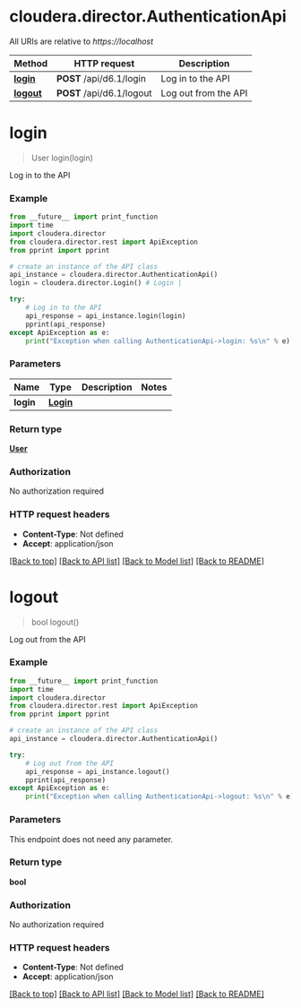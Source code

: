 # cloudera.director.AuthenticationApi

All URIs are relative to *https://localhost*

Method | HTTP request | Description
------------- | ------------- | -------------
[**login**](AuthenticationApi.md#login) | **POST** /api/d6.1/login | Log in to the API
[**logout**](AuthenticationApi.md#logout) | **POST** /api/d6.1/logout | Log out from the API


# **login**
> User login(login)

Log in to the API



### Example
```python
from __future__ import print_function
import time
import cloudera.director
from cloudera.director.rest import ApiException
from pprint import pprint

# create an instance of the API class
api_instance = cloudera.director.AuthenticationApi()
login = cloudera.director.Login() # Login | 

try:
    # Log in to the API
    api_response = api_instance.login(login)
    pprint(api_response)
except ApiException as e:
    print("Exception when calling AuthenticationApi->login: %s\n" % e)
```

### Parameters

Name | Type | Description  | Notes
------------- | ------------- | ------------- | -------------
 **login** | [**Login**](Login.md)|  | 

### Return type

[**User**](User.md)

### Authorization

No authorization required

### HTTP request headers

 - **Content-Type**: Not defined
 - **Accept**: application/json

[[Back to top]](#) [[Back to API list]](../README.md#documentation-for-api-endpoints) [[Back to Model list]](../README.md#documentation-for-models) [[Back to README]](../README.md)

# **logout**
> bool logout()

Log out from the API



### Example
```python
from __future__ import print_function
import time
import cloudera.director
from cloudera.director.rest import ApiException
from pprint import pprint

# create an instance of the API class
api_instance = cloudera.director.AuthenticationApi()

try:
    # Log out from the API
    api_response = api_instance.logout()
    pprint(api_response)
except ApiException as e:
    print("Exception when calling AuthenticationApi->logout: %s\n" % e)
```

### Parameters
This endpoint does not need any parameter.

### Return type

**bool**

### Authorization

No authorization required

### HTTP request headers

 - **Content-Type**: Not defined
 - **Accept**: application/json

[[Back to top]](#) [[Back to API list]](../README.md#documentation-for-api-endpoints) [[Back to Model list]](../README.md#documentation-for-models) [[Back to README]](../README.md)

